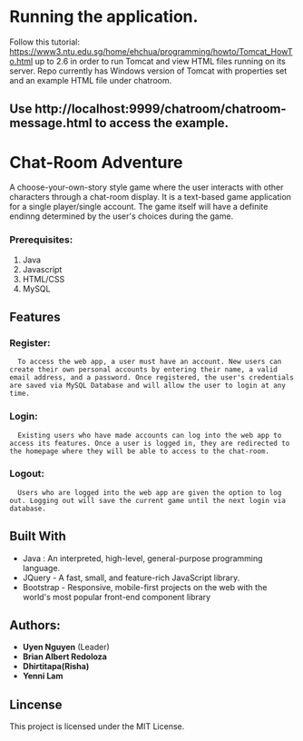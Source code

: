 # Running the application. 
Follow this tutorial: https://www3.ntu.edu.sg/home/ehchua/programming/howto/Tomcat_HowTo.html up to 2.6 in order to run Tomcat and view HTML files running on its server. Repo currently has Windows version of Tomcat with properties set and an example HTML file under chatroom. 
## Use http://localhost:9999/chatroom/chatroom-message.html to access the example. 

# Chat-Room Adventure

  A choose-your-own-story style game where the user interacts with other characters through a chat-room display. It is a text-based game application for a single player/single account. The game itself will have a definite endinng determined by the user's choices during the game. 
  
### Prerequisites:
1. Java
2. Javascript
3. HTML/CSS
4. MySQL 

## Features
### Register: ###
      To access the web app, a user must have an account. New users can create their own personal accounts by entering their name, a valid email address, and a password. Once registered, the user's credentials are saved via MySQL Database and will allow the user to login at any time.
      
### Login: 
      Existing users who have made accounts can log into the web app to access its features. Once a user is logged in, they are redirected to the homepage where they will be able to access to the chat-room.
      
### Logout: 
      Users who are logged into the web app are given the option to log out. Logging out will save the current game until the next login via database. 
  
## Built With
 - Java : An interpreted, high-level, general-purpose programming language.
 - JQuery - A fast, small, and feature-rich JavaScript library.
 - Bootstrap - Responsive, mobile-first projects on the web with the world's most popular front-end component library

## Authors:
* **Uyen Nguyen** (Leader)
* **Brian Albert Redoloza**
* **Dhirtitapa(Risha)**
* **Yenni Lam**

## Lincense

This project is licensed under the MIT License.
